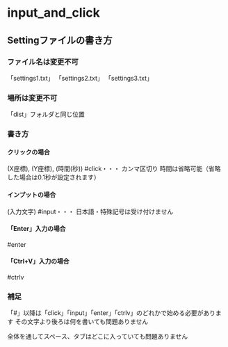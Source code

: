 # input_and_click

## Settingファイルの書き方

### ファイル名は変更不可
「settings1.txt」
「settings2.txt」
「settings3.txt」

### 場所は変更不可
「dist」フォルダと同じ位置

### 書き方
#### クリックの場合
(X座標), (Y座標), (時間(秒)) #click・・・
カンマ区切り
時間は省略可能（省略した場合は0.1秒が設定されます）

#### インプットの場合
(入力文字) #input・・・
日本語・特殊記号は受け付けません

#### 「Enter」入力の場合
#enter

#### 「Ctrl+V」入力の場合
#ctrlv

### 補足
「#」以降は「click」「input」「enter」「ctrlv」のどれかで始める必要があります
その文字より後ろは何を書いても問題ありません

全体を通してスペース、タブはどこに入っていても問題ありません

 
